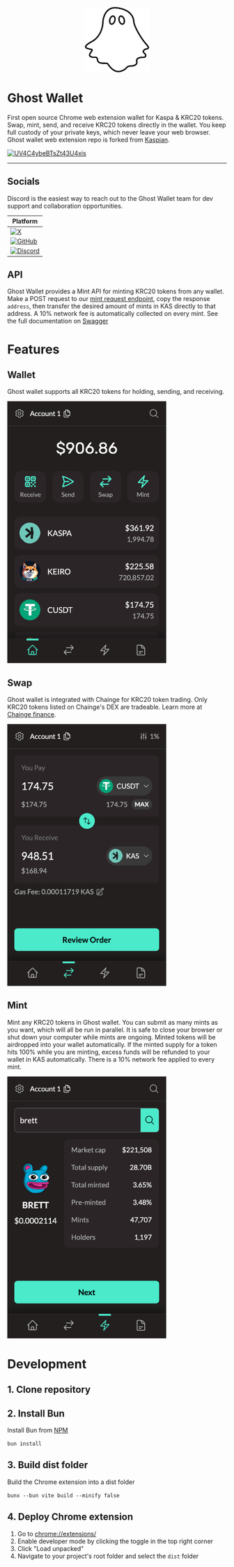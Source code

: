 <p align="center">
  <img src="/assets/ghost-outline-512.png" alt="Ghost Wallet Logo" width="150">
</p>

# Ghost Wallet

First open source Chrome web extension wallet for Kaspa & KRC20 tokens. Swap, mint, send, and receive KRC20 tokens directly in the wallet. You keep full custody of your private keys, which never leave your web browser. Ghost wallet web extension repo is forked from [Kaspian](https://github.com/KaffinPX/Kaspian).

[![UV4C4ybeBTsZt43U4xis](https://github.com/user-attachments/assets/7832f254-747c-4e57-92bb-8028ae66ed2f)](https://chromewebstore.google.com/detail/ghost-wallet/npeepgefdbcmlapenpeephmidkobghna)

---

## Socials

Discord is the easiest way to reach out to the Ghost Wallet team for dev support and collaboration opportunities.

| Platform                                                                                                     |
|-------------------------------------------------------------------------------------------------------------|
| [![X](https://img.shields.io/badge/X-%23000000.svg?style=for-the-badge&logo=x&logoColor=white)](https://x.com/ghostwallet_) |
| [![GitHub](https://img.shields.io/badge/GitHub-%23121011.svg?style=for-the-badge&logo=github&logoColor=white)](https://github.com/ghost-wallet) |
| [![Discord](https://img.shields.io/badge/Discord-%237289DA.svg?style=for-the-badge&logo=discord&logoColor=white)](https://discord.gg/ghostwallet) |

## API

Ghost Wallet provides a Mint API for minting KRC20 tokens from any wallet. Make a POST request to our [mint request endpoint](https://api.ghostwallet.org/api#/KRC-20/MintController_mintRequest_v1), copy the response `address`, then transfer the desired amount of mints in KAS directly to that address.  A 10% network fee is automatically collected on every mint. See the full documentation on [Swagger](https://api.ghostwallet.org/api#)

# Features

## Wallet
Ghost wallet supports all KRC20 tokens for holding, sending, and receiving.

<img src="/assets/readme/wallet.png" alt="Ghost Wallet Screenshot" width="365">

## Swap
Ghost wallet is integrated with Chainge for KRC20 token trading. Only KRC20 tokens listed on Chainge's DEX are tradeable. Learn more at [Chainge finance](https://krc20.chainge.finance/).

<img src="/assets/readme/chainge-swap.png" alt="Ghost Wallet Screenshot" width="365">

## Mint
Mint any KRC20 tokens in Ghost wallet. You can submit as many mints as you want, which will all be run in parallel. It is safe to close your browser or shut down your computer while mints are ongoing. Minted tokens will be airdropped into your wallet automatically. If the minted supply for a token hits 100% while you are minting, excess funds will be refunded to your wallet in KAS automatically. There is a 10% network fee applied to every mint.

<img src="/assets/readme/mint.png" alt="Ghost Wallet Screenshot" width="365">

# Development
## 1. Clone repository

## 2. Install Bun

Install Bun from [NPM](https://www.npmjs.com/package/bun)

```
bun install
```

## 3. Build dist folder

Build the Chrome extension into a dist folder

```
bunx --bun vite build --minify false
```

## 4. Deploy Chrome extension

1. Go to [chrome://extensions/](chrome://extensions/)
2. Enable developer mode by clicking the toggle in the top right corner
3. Click "Load unpacked"
4. Navigate to your project's root folder and select the `dist` folder


